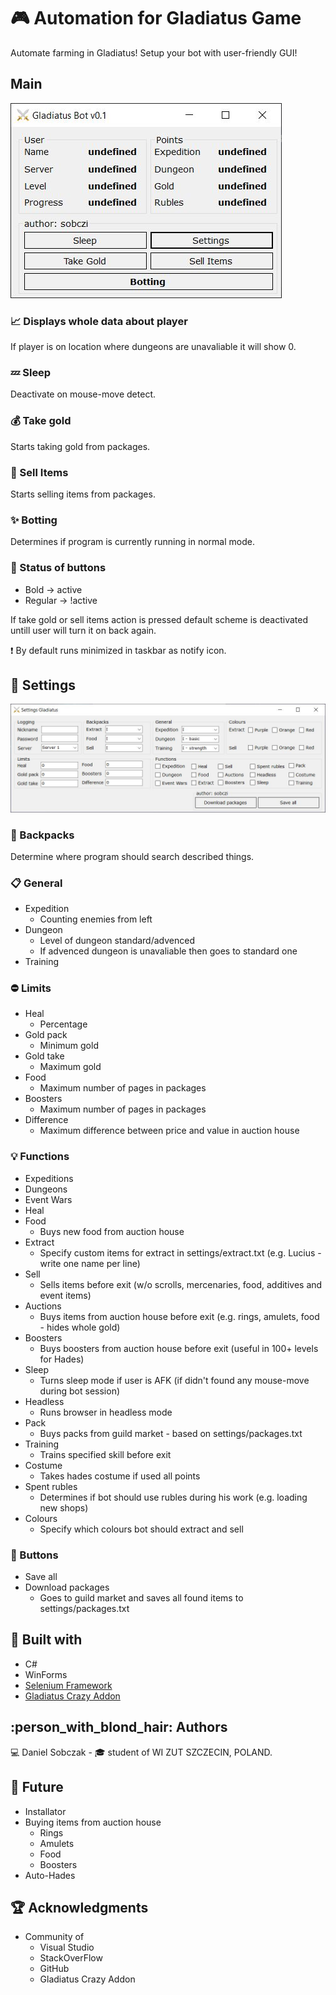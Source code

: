 # :video_game: Automation for Gladiatus Game
Automate farming in Gladiatus! Setup your bot with user-friendly GUI!
## Main
![Screenshot](resources/Gladiatus_main_form.JPG)

### :chart_with_upwards_trend: Displays whole data about player
If player is on location where dungeons are unavaliable it will show 0.
### :zzz: Sleep
Deactivate on mouse-move detect.
### :moneybag: Take gold
Starts taking gold from packages.
### :bank: Sell Items
Starts selling items from packages.
### :sparkles: Botting
Determines if program is currently running in normal mode.
### :radio_button: Status of buttons
* Bold -> active
* Regular -> !active

If take gold or sell items action is pressed default scheme is deactivated untill user will turn it on back again.

:heavy_exclamation_mark: By default runs minimized in taskbar as notify icon.

## :wrench: Settings
![Screenshot](resources/Gladiatus_settings_form.JPG)
### :handbag: Backpacks
Determine where program should search described things.
### :clipboard: General
* Expedition
  * Counting enemies from left
* Dungeon
  * Level of dungeon standard/advenced
  * If advenced dungeon is unavaliable then goes to standard one
* Training 
### :no_entry: Limits
* Heal
  * Percentage
* Gold pack
  * Minimum gold
* Gold take
  * Maximum gold
* Food  
  * Maximum number of pages in packages
* Boosters
  * Maximum number of pages in packages
* Difference 
  * Maximum difference between price and value in auction house
### :bulb: Functions
* Expeditions
* Dungeons
* Event Wars
* Heal
* Food 
  * Buys new food from auction house
* Extract 
  * Specify custom items for extract in settings/extract.txt (e.g. Lucius - write one name per line)
* Sell 
  * Sells items before exit (w/o scrolls, mercenaries, food, additives and event items)
* Auctions 
  * Buys items from auction house before exit (e.g. rings, amulets, food - hides whole gold)
* Boosters 
  * Buys boosters from auction house before exit (useful in 100+ levels for Hades)
* Sleep 
  * Turns sleep mode if user is AFK (if didn't found any mouse-move during bot session)
* Headless 
  * Runs browser in headless mode
* Pack 
  * Buys packs from guild market - based on settings/packages.txt 
* Training 
  * Trains specified skill before exit
* Costume 
  * Takes hades costume if used all points
* Spent rubles 
  * Determines if bot should use rubles during his work (e.g. loading new shops)
* Colours 
  * Specify which colours bot should extract and sell
  
### :radio_button: Buttons
* Save all
* Download packages 
  * Goes to guild market and saves all found items to settings/packages.txt 

## :hammer: Built with
* C#
* WinForms
* [Selenium Framework](https://github.com/SeleniumHQ/selenium)
* [Gladiatus Crazy Addon](https://github.com/DinoDevs/GladiatusCrazyAddon)

## :person_with_blond_hair: Authors
:computer: Daniel Sobczak - :mortar_board: student of WI ZUT SZCZECIN, POLAND.

## :pushpin: Future
* Installator
* Buying items from auction house
  * Rings
  * Amulets
  * Food
  * Boosters
* Auto-Hades

## :trophy: Acknowledgments
* Community of
  * Visual Studio
  * StackOverFlow
  * GitHub
  * Gladiatus Crazy Addon
